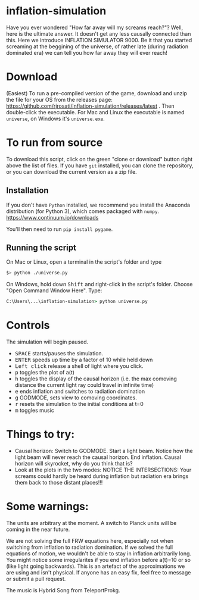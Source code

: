 # inflation-simulation
Have you ever wondered "How far away will my screams reach?"? Well, here is the ultimate answer. It doesn't get any less causally connected than this. Here we introduce INFLATION SIMULATOR 9000. Be it that you started screaming at the beggining of the universe, of rather late (during radiation dominated era) we can tell you how far away they will ever reach!

# Download
(Easiest) To run a pre-compiled version of the game, download and unzip the file for your OS from the releases page:
https://github.com/rjrosati/inflation-simulation/releases/latest . Then double-click the executable. For Mac and Linux the executable is named `universe`, on Windows it's `universe.exe`.

# To run from source
To download this script, click on the green "clone or download" button right above the list of files. If you have `git` installed, you can clone the repository, or you can download the current version as a zip file.

## Installation
If you don't have `Python` installed, we recommend you install the Anaconda distribution (for Python 3), which comes packaged with `numpy`. https://www.continuum.io/downloads

You'll then need to run `pip install pygame`.

## Running the script
On Mac or Linux, open a terminal in the script's folder and type 
```bash
$> python ./universe.py
```

On Windows, hold down <kbd>Shift</kbd> and right-click in the script's folder. Choose "Open Command Window Here". Type:
```cmd
C:\Users\...\inflation-simulation> python universe.py
```

# Controls
The simulation will begin paused.
+ <kbd>SPACE</kbd> starts/pauses the simulation.
+ <kbd>ENTER</kbd> speeds up time by a factor of 10 while held down
+ <kbd class="mouse">Left click</kbd> release a shell of light where you click.
+ <kbd>p</kbd> toggles the plot of a(t) 
+ <kbd>h</kbd> toggles the display of the causal horizon (i.e. the max comoving distance the current light ray could travel in infinite time) 
+ <kbd>e</kbd> ends inflation and switches to radiation domination
+ <kbd>g</kbd> GODMODE, sets view to comoving coordinates.
+ <kbd>r</kbd> resets the simulation to the initial conditions at t=0
+ <kbd>m</kbd> toggles music 

# Things to try:

- Causal horizon:
Switch to GODMODE. Start a light beam. Notice how the light beam will never reach the causal horizon. End inflation. Causal horizon will skyrocket, why do you think that is?
- Look at the plots in the two modes: 
NOTICE THE INTERSECTIONS: Your screams could hardly be heard during inflation but radiation era brings them back to those distant places!!!

# Some warnings:
The units are arbitrary at the moment. A switch to Planck units will be coming in the near future.

We are not solving the full FRW equations here, especially not when switching from inflation to radiation domination.
If we solved the full equations of motion, we wouldn't be able to stay in inflation arbitrarily long.
You might notice some irregularites if you end inflation before a(t)=10 or so (like light going backwards).
This is an artefact of the approximations we are using and isn't physical. 
If anyone has an easy fix, feel free to message or submit a pull request.

The music is Hybrid Song from TeleportProkg.

